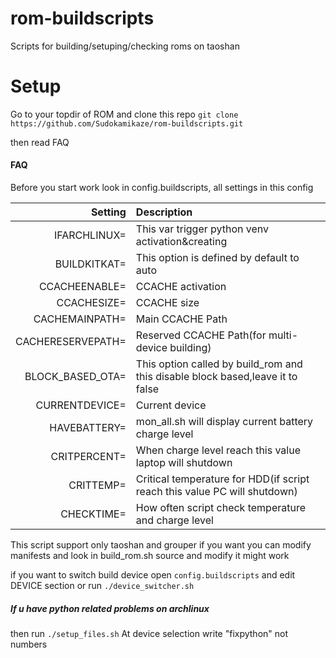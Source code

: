 # rom-buildscripts
Scripts for building/setuping/checking roms on taoshan

# Setup
Go to your topdir of ROM and clone this repo
`git clone https://github.com/Sudokamikaze/rom-buildscripts.git`

then read FAQ

#### FAQ

Before you start work look in config.buildscripts, all settings in this config

Setting | Description
-------:|:-------------------------
IFARCHLINUX=  | This var trigger python venv activation&creating
BUILDKITKAT=  | This option is defined by default to auto
CCACHEENABLE= | CCACHE activation
CCACHESIZE=   | CCACHE size
CACHEMAINPATH=| Main CCACHE Path
CACHERESERVEPATH=| Reserved CCACHE Path(for multi-device building)
BLOCK_BASED_OTA=| This option called by build_rom and this disable block based,leave it to false
CURRENTDEVICE= | Current device
HAVEBATTERY=| mon_all.sh will display current battery charge level
CRITPERCENT=| When charge level reach this value laptop will shutdown
CRITTEMP=| Critical temperature for HDD(if script reach this value PC will shutdown)
CHECKTIME=| How often script check temperature and charge level


This script support only taoshan and grouper if you want you can modify manifests and look in build_rom.sh source and modify it might work


if you want to switch build device open `config.buildscripts` and edit DEVICE section or run `./device_switcher.sh`

##### If u have python related problems on archlinux
then run `./setup_files.sh`
At device selection write "fixpython" not numbers
